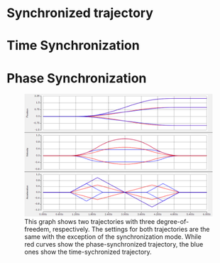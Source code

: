 # Synchronized trajectory

# Time Synchronization

# Phase Synchronization

<div class="gallery">
  <div class="gallery-item">
    <figure>
      <img src="../images/synchronization_phase_vs_time.png" alt="Visualization overview"/>
      <figcaption>This graph shows two trajectories with three degree-of-freedem, respectively. The settings for both trajectories are the same with the exception of the synchronization mode. While red curves show the phase-synchronized trajectory, the blue ones show the time-sychronized trajectory.</figcaption>
    </figure>
  </div>
</div>
